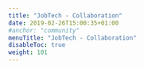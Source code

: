 ```yaml
---
title: "JobTech - Collaboration"
date: 2019-02-26T15:00:35+01:00
#anchor: "community"
menuTitle: "JobTech - Collaboration"
disableToc: true
weight: 101
---
```

